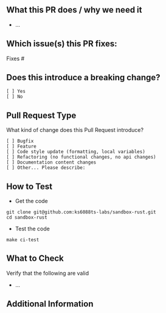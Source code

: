 ## What this PR does / why we need it

<!-- Describe the intention of the changes being proposed. What problem does it solve or functionality does it add? -->

- ...

## Which issue(s) this PR fixes:

<!--
Automatically closes linked issue when PR is merged.
Usage: `Fixes #<issue number>`, or `Fixes (paste link of issue)`.
-->

Fixes #

## Does this introduce a breaking change?

<!-- Mark one with an "x". -->

```
[ ] Yes
[ ] No
```

## Pull Request Type

What kind of change does this Pull Request introduce?

<!-- Please check the one that applies to this PR using "x". -->

```
[ ] Bugfix
[ ] Feature
[ ] Code style update (formatting, local variables)
[ ] Refactoring (no functional changes, no api changes)
[ ] Documentation content changes
[ ] Other... Please describe:
```

## How to Test

- Get the code

```
git clone git@github.com:ks6088ts-labs/sandbox-rust.git
cd sandbox-rust
```

- Test the code
<!-- Add steps to run the tests suite and/or manually test -->

```
make ci-test
```

## What to Check

Verify that the following are valid

- ...

## Additional Information

<!-- Add any other helpful information that may be needed here. -->
